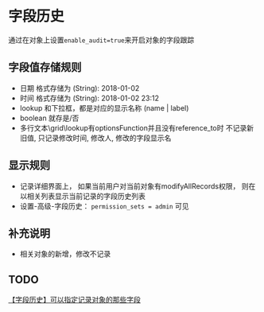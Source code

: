# 字段历史
通过在对象上设置`enable_audit=true`来开启对象的字段跟踪

## 字段值存储规则
- 日期 格式存储为 (String): 2018-01-02
- 时间 格式存储为 (String): 2018-01-02 23:12
- lookup 和下拉框，都是对应的显示名称 (name | label)
- boolean 就存是/否
- 多行文本\grid\lookup有optionsFunction并且没有reference_to时 不记录新旧值, 只记录修改时间, 修改人, 修改的字段显示名

## 显示规则
- 记录详细界面上， 如果当前用户对当前对象有modifyAllRecords权限， 则在以相关列表显示当前记录的字段历史列表
- 设置-高级-字段历史： `permission_sets = admin` 可见

## 补充说明
- 相关对象的新增，修改不记录

## TODO
[【字段历史】可以指定记录对象的那些字段](https://github.com/steedos/creator/issues/998)




